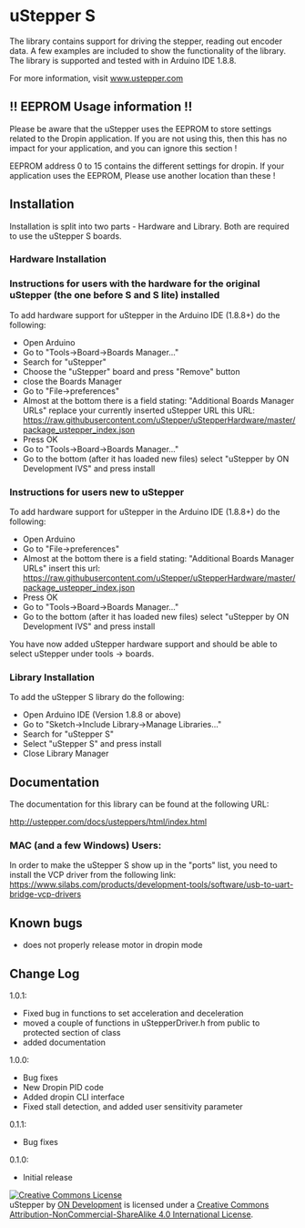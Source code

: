 # uStepper S

The library contains support for driving the stepper, reading out encoder data. A few examples are included to show the functionality of the library.
The library is supported and tested with in Arduino IDE 1.8.8.

For more information, visit www.ustepper.com

## !! EEPROM Usage information !!

Please be aware that the uStepper uses the EEPROM to store settings related to the Dropin application.
If you are not using this, then this has no impact for your application, and you can ignore this section !

EEPROM address 0 to 15 contains the different settings for dropin. If your application uses the EEPROM,
Please use another location than these !

## Installation

Installation is split into two parts - Hardware and Library. Both are required to use the uStepper S boards.

### Hardware Installation 

### Instructions for users with the hardware for the original uStepper (the one before S and S lite) installed

To add hardware support for uStepper in the Arduino IDE (1.8.8+) do the following:
 - Open Arduino
 - Go to "Tools->Board->Boards Manager..."
 - Search for "uStepper"
 - Choose the "uStepper" board and press "Remove" button
 - close the Boards Manager
 - Go to "File->preferences"
 - Almost at the bottom there is a field stating: "Additional Boards Manager URLs" replace your currently inserted uStepper URL this URL: https://raw.githubusercontent.com/uStepper/uStepperHardware/master/package_ustepper_index.json
 - Press OK
 - Go to "Tools->Board->Boards Manager..."
 - Go to the bottom (after it has loaded new files) select "uStepper by ON Development IVS" and press install

### Instructions for users new to uStepper

To add hardware support for uStepper in the Arduino IDE (1.8.8+) do the following:
 - Open Arduino
 - Go to "File->preferences"
 - Almost at the bottom there is a field stating: "Additional Boards Manager URLs" insert this url: https://raw.githubusercontent.com/uStepper/uStepperHardware/master/package_ustepper_index.json
 - Press OK
 - Go to "Tools->Board->Boards Manager..."
 - Go to the bottom (after it has loaded new files) select "uStepper by ON Development IVS" and press install

You have now added uStepper hardware support and should be able to select uStepper under tools -> boards.

### Library Installation

To add the uStepper S library do the following:
- Open Arduino IDE (Version 1.8.8 or above)
- Go to "Sketch->Include Library->Manage Libraries..."
- Search for "uStepper S"
- Select "uStepper S" and press install
- Close Library Manager

## Documentation
The documentation for this library can be found at the following URL:

http://ustepper.com/docs/usteppers/html/index.html

### MAC (and a few Windows) Users:
In order to make the uStepper S show up in the "ports" list, you need to install the VCP driver from the following link: 
https://www.silabs.com/products/development-tools/software/usb-to-uart-bridge-vcp-drivers

## Known bugs
- does not properly release motor in dropin mode

## Change Log
1.0.1:
- Fixed bug in functions to set acceleration and deceleration
- moved a couple of functions in uStepperDriver.h from public to protected section of class
- added documentation

1.0.0:
- Bug fixes
- New Dropin PID code
- Added dropin CLI interface
- Fixed stall detection, and added user sensitivity parameter

0.1.1:
- Bug fixes

0.1.0:	
- Initial release

<a rel="license" href="http://creativecommons.org/licenses/by-nc-sa/4.0/"><img alt="Creative Commons License" style="border-width:0" src="https://i.creativecommons.org/l/by-nc-sa/4.0/88x31.png" /></a><br /><span xmlns:dct="http://purl.org/dc/terms/" property="dct:title">uStepper</span> by <a xmlns:cc="http://creativecommons.org/ns#" href="www.ustepper.com" property="cc:attributionName" rel="cc:attributionURL">ON Development</a> is licensed under a <a rel="license" href="http://creativecommons.org/licenses/by-nc-sa/4.0/">Creative Commons Attribution-NonCommercial-ShareAlike 4.0 International License</a>.
